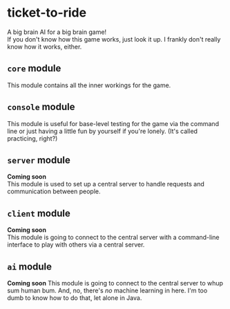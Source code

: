 # ticket-to-ride
A big brain AI for a big brain game!  
If you don't know how this game works, just look it up. I frankly don't really know how it works, either.
## `core` module
This module contains all the inner workings for the game.
## `console` module
This module is useful for base-level testing for the game via the command line or just having a little fun by yourself if you're lonely. (It's called practicing, right?)
## `server` module
**Coming soon**  
This module is used to set up a central server to handle requests and communication between people.
## `client` module
**Coming soon**  
This module is going to connect to the central server with a command-line interface to play with others via a central server.
## `ai` module
**Coming soon**
This module is going to connect to the central server to whup sum human bum. And, no, there's _no_ machine learning in here. I'm too dumb to know how to do that, let alone in Java.
